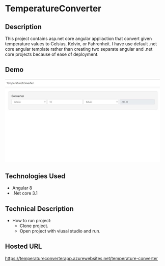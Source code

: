 # TemperatureConverter

## Description

This project contains asp.net core angular appliaction that convert given temperature values to Celsius, Kelvin, or Fahrenheit.
I have use default .net core angular template rather than creating two separate angular and .net core projects because of ease of deployment.

## Demo

![](Images/resizeScreenshot.jpg)

## Technologies Used

- Angular 8
- .Net core 3.1

## Technical Description

- How to run project:
  - Clone project.
  - Open project with viusal studio and run.

## Hosted URL

https://temperatureconverterapp.azurewebsites.net/temperature-converter
